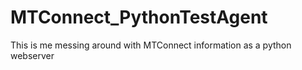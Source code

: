 # MTConnect_PythonTestAgent
This is me messing around with MTConnect information as a python webserver
